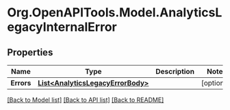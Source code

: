 
# Org.OpenAPITools.Model.AnalyticsLegacyInternalError

## Properties

Name | Type | Description | Notes
------------ | ------------- | ------------- | -------------
**Errors** | [**List&lt;AnalyticsLegacyErrorBody&gt;**](AnalyticsLegacyErrorBody.md) |  | [optional] 

[[Back to Model list]](../README.md#documentation-for-models)
[[Back to API list]](../README.md#documentation-for-api-endpoints)
[[Back to README]](../README.md)

